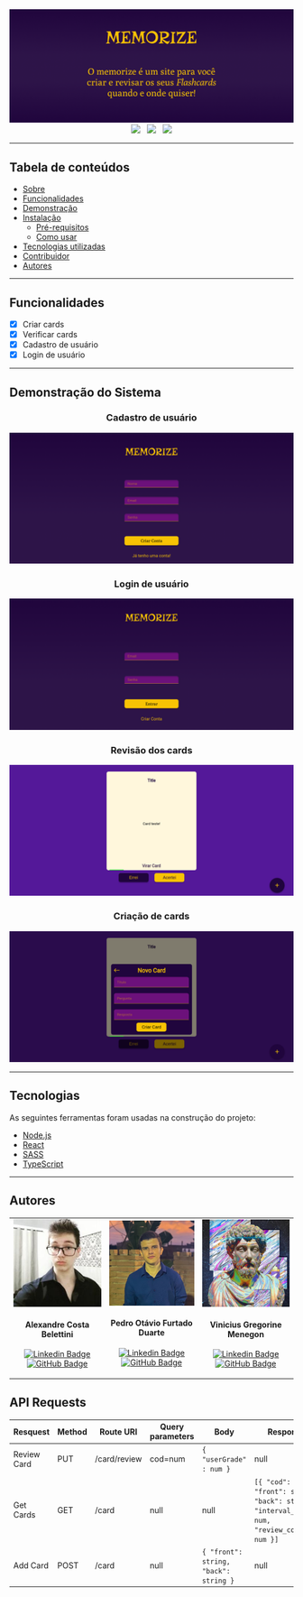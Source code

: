 
<img alt="Memorize. O memorize é um site para você criar e revisar os seus Flashcards quando e onde quiser!" src="./client/src/assets/readme/banner.png" />
<div align="center">
  <img src="https://img.shields.io/static/v1?labelColor=6C117B&label=License&message=MIT&color=57B536&style=for-the-badge"/> 
  &nbsp
  <img src="https://img.shields.io/static/v1?labelColor=6C117B&label=Node.js&message=14.17.3&color=57B536&style=for-the-badge"/> 
  &nbsp
  <img src="https://img.shields.io/static/v1?labelColor=6C117B&label=Status&message=Concluido&color=57B536&style=for-the-badge"/>
</div>

---

## Tabela de conteúdos

<!--ts-->
   * [Sobre](#sobre)
   * [Funcionalidades](#funcionalidades)
   * [Demonstração](#demonstracao)
   * [Instalação](#instalacao)
      * [Pré-requisitos](#pre-requisitos)
      * [Como usar](#como-usar)
   * [Tecnologias utilizadas](#tecnologias)
   * [Contribuidor](#contribuidor)
   * [Autores](#autores)
<!--te-->

---
## Funcionalidades

- [x] Criar cards
- [x] Verificar cards
- [x] Cadastro de usuário
- [x] Login de usuário

---
## Demonstração do Sistema

<div align="center">
  
  ### Cadastro de usuário
  <img src="./client/src/assets/readme/signup.png" />
  <br/>
  
  ### Login de usuário
  <img src="./client/src/assets/readme/login.png" />
  <br/>
  
  ### Revisão dos cards
  <img src="./client/src/assets/readme/card.png" />
  <br/>
  
  ### Criação de cards
  <img src="./client/src/assets/readme/addcard.png" />
  <br/>
  
</div>

---
## Tecnologias

As seguintes ferramentas foram usadas na construção do projeto:

- [Node.js](https://nodejs.org/en/)
- [React](https://pt-br.reactjs.org/)
- [SASS](https://sass-lang.com/)
- [TypeScript](https://www.typescriptlang.org/)

---
## Autores

<table>
<tr >
  <td width="200px" align="center">
    
  <img  alt="Foto de Alexandre Costa Belettini" src="./client/src/assets/readme/AlexandreProfile.jpeg"/> 
    
  #### Alexandre Costa Belettini
  [![Linkedin Badge](https://img.shields.io/badge/-Alexandre%20Costa%20Belettini-white?style=flat-square&logo=linkedin&logoColor=blue&link=https://www.linkedin.com/in/alexandrexyz/)](https://www.linkedin.com/in/alexandrexyz/)
  [![GitHub Badge](https://img.shields.io/badge/-AlexandreXYZ-white?style=flat-square&logo=GitHub&logoColor=black&link=https://github.com/AlexandreXYZ)](https://github.com/AlexandreXYZ)
  </td>

  <td width="200px" align="center">
  
  <img alt="Foto de Pedro Otávio Furtado Duarte" src="./client/src/assets/readme/PedroProfile.jpeg"/> 

  #### Pedro Otávio Furtado Duarte 
  [![Linkedin Badge](https://img.shields.io/badge/-Pedro%20Duarte-white?style=flat-square&logo=linkedin&logoColor=blue&link=https://www.linkedin.com/in/pedro-duarte-5b5356214/)](https://www.linkedin.com/in/pedro-duarte-5b5356214/)
  [![GitHub Badge](https://img.shields.io/badge/-k1vz-white?style=flat-square&logo=GitHub&logoColor=black&link=https://github.com/k1vz)](https://github.com/k1vz)
  </td>

  <td  width="200px"align="center">
    
  <img alt="Foto do GitHub de Vinicius Gregorine Menegon" src="./client/src/assets/readme/ViniciusProfile.jpeg"/> 

  #### Vinicius Gregorine Menegon
  [![Linkedin Badge](https://img.shields.io/badge/-Vinicius%20Gregorine%20Menegon-white?style=flat-square&logo=linkedin&logoColor=blue&link=https://www.linkedin.com/in/vinicius-gregorine-menegon-92428b210/)](https://www.linkedin.com/in/vinicius-gregorine-menegon-92428b210/)
  [![GitHub Badge](https://img.shields.io/badge/-ViniciusGregorine-white?style=flat-square&logo=GitHub&logoColor=black&link=https://github.com/ViniciusGregorine)](https://github.com/ViniciusGregorine)
  </td>

</tr>
</table>


## API Requests 
Resquest | Method | Route URI | Query parameters | Body | Response 
--- | --- | --- | --- | --- |--- 
Review Card | PUT | /card/review | cod=num | ` { "userGrade" : num } `| null 
Get Cards | GET | /card | null | null | ` [{ "cod": num, "front": string, "back": string, "interval_time": num, "review_cod": num }] `
Add Card | POST | /card | null | `{ "front": string, "back": string }` | null


